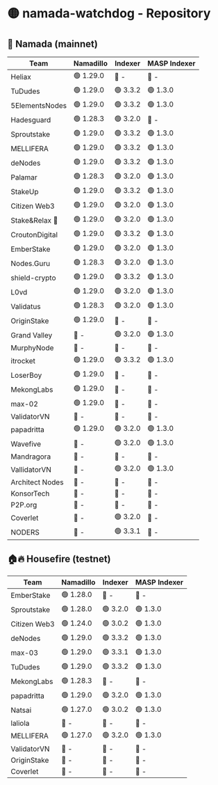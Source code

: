 # 🟡 namada-watchdog - Repository

## 🚀 Namada (mainnet)

| Team | Namadillo | Indexer | MASP Indexer |
|-|-|-|-|
| Heliax | 🟢 1.29.0 | 🔴 - | 🔴 - |
| TuDudes | 🟢 1.29.0 | 🟢 3.3.2 | 🟢 1.3.0 |
| 5ElementsNodes | 🟢 1.29.0 | 🟢 3.3.2 | 🟢 1.3.0 |
| Hadesguard | 🟢 1.28.3 | 🟢 3.2.0 | 🔴 - |
| Sproutstake | 🟢 1.29.0 | 🟢 3.3.2 | 🟢 1.3.0 |
| MELLIFERA | 🟢 1.29.0 | 🟢 3.3.2 | 🟢 1.3.0 |
| deNodes | 🟢 1.29.0 | 🟢 3.3.2 | 🟢 1.3.0 |
| Palamar | 🟢 1.28.3 | 🟢 3.2.0 | 🟢 1.3.0 |
| StakeUp | 🟢 1.29.0 | 🟢 3.3.2 | 🟢 1.3.0 |
| Citizen Web3 | 🟢 1.29.0 | 🟢 3.2.0 | 🟢 1.3.0 |
| Stake&Relax 🦥 | 🟢 1.29.0 | 🟢 3.2.0 | 🟢 1.3.0 |
| CroutonDigital | 🟢 1.29.0 | 🟢 3.3.2 | 🟢 1.3.0 |
| EmberStake | 🟢 1.29.0 | 🟢 3.2.0 | 🟢 1.3.0 |
| Nodes.Guru | 🟢 1.28.3 | 🟢 3.2.0 | 🟢 1.3.0 |
| shield-crypto | 🟢 1.29.0 | 🟢 3.3.2 | 🟢 1.3.0 |
| L0vd | 🟢 1.29.0 | 🟢 3.2.0 | 🟢 1.3.0 |
| Validatus | 🟢 1.28.3 | 🟢 3.2.0 | 🟢 1.3.0 |
| OriginStake | 🟢 1.29.0 | 🔴 - | 🔴 - |
| Grand Valley | 🔴 - | 🟢 3.2.0 | 🟢 1.3.0 |
| MurphyNode | 🔴 - | 🔴 - | 🔴 - |
| itrocket | 🟢 1.29.0 | 🟢 3.3.2 | 🟢 1.3.0 |
| LoserBoy | 🟢 1.29.0 | 🔴 - | 🔴 - |
| MekongLabs | 🟢 1.29.0 | 🔴 - | 🔴 - |
| max-02 | 🟢 1.29.0 | 🔴 - | 🔴 - |
| ValidatorVN | 🔴 - | 🔴 - | 🔴 - |
| papadritta | 🟢 1.29.0 | 🟢 3.2.0 | 🟢 1.3.0 |
| Wavefive | 🔴 - | 🟢 3.2.0 | 🟢 1.3.0 |
| Mandragora | 🔴 - | 🔴 - | 🔴 - |
| VallidatorVN | 🔴 - | 🟢 3.2.0 | 🟢 1.3.0 |
| Architect Nodes | 🔴 - | 🔴 - | 🔴 - |
| KonsorTech | 🔴 - | 🔴 - | 🔴 - |
| P2P.org | 🔴 - | 🔴 - | 🔴 - |
| Coverlet | 🔴 - | 🟢 3.2.0 | 🔴 - |
| NODERS | 🔴 - | 🟢 3.3.1 | 🔴 - |

## 🏠🔥 Housefire (testnet)

| Team | Namadillo | Indexer | MASP Indexer |
|-|-|-|-|
| EmberStake | 🟢 1.28.0 | 🔴 - | 🔴 - |
| Sproutstake | 🟢 1.28.0 | 🟢 3.2.0 | 🟢 1.3.0 |
| Citizen Web3 | 🟢 1.24.0 | 🟢 3.0.2 | 🟢 1.3.0 |
| deNodes | 🟢 1.29.0 | 🟢 3.3.2 | 🟢 1.3.0 |
| max-03 | 🟢 1.29.0 | 🟢 3.3.1 | 🟢 1.3.0 |
| TuDudes | 🟢 1.29.0 | 🟢 3.3.2 | 🟢 1.3.0 |
| MekongLabs | 🟢 1.28.3 | 🔴 - | 🔴 - |
| papadritta | 🟢 1.29.0 | 🟢 3.2.0 | 🟢 1.3.0 |
| Natsai | 🟢 1.27.0 | 🟢 3.0.2 | 🟢 1.3.0 |
| laliola | 🔴 - | 🔴 - | 🔴 - |
| MELLIFERA | 🟢 1.27.0 | 🟢 3.2.0 | 🟢 1.3.0 |
| ValidatorVN | 🔴 - | 🔴 - | 🔴 - |
| OriginStake | 🔴 - | 🔴 - | 🔴 - |
| Coverlet | 🔴 - | 🔴 - | 🔴 - |

